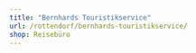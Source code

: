 ```yaml
---
title: "Bernhards Touristikservice"
url: /rottendorf/bernhards-touristikservice/
shop: Reisebüro
---
```

